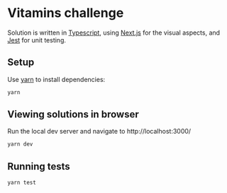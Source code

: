 # Vitamins challenge

Solution is written in [Typescript](https://www.typescriptlang.org/), using [Next.js](https://nextjs.org/) for the visual aspects, and [Jest](https://jestjs.io/) for unit testing.

## Setup

Use [yarn](https://yarnpkg.com/) to install dependencies:

```sh
yarn
```

## Viewing solutions in browser

Run the local dev server and navigate to http://localhost:3000/

```sh
yarn dev
```

## Running tests

```sh
yarn test
```
